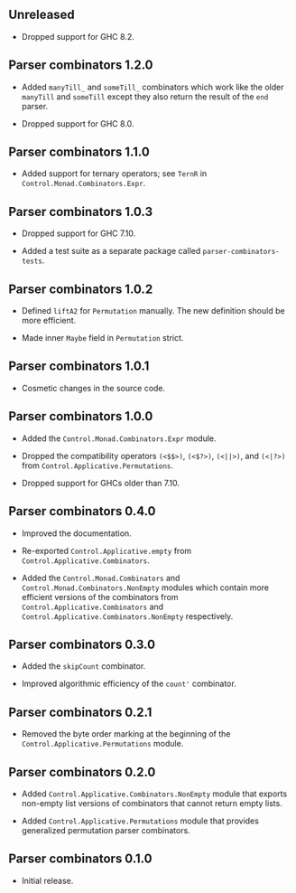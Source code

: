 ## Unreleased

* Dropped support for GHC 8.2.

## Parser combinators 1.2.0

* Added `manyTill_` and `someTill_` combinators which work like the older
  `manyTill` and `someTill` except they also return the result of the `end`
  parser.

* Dropped support for GHC 8.0.

## Parser combinators 1.1.0

* Added support for ternary operators; see `TernR` in
  `Control.Monad.Combinators.Expr`.

## Parser combinators 1.0.3

* Dropped support for GHC 7.10.

* Added a test suite as a separate package called
  `parser-combinators-tests`.

## Parser combinators 1.0.2

* Defined `liftA2` for `Permutation` manually. The new definition should be
  more efficient.

* Made inner `Maybe` field in `Permutation` strict.

## Parser combinators 1.0.1

* Cosmetic changes in the source code.

## Parser combinators 1.0.0

* Added the `Control.Monad.Combinators.Expr` module.

* Dropped the compatibility operators `(<$$>)`, `(<$?>)`, `(<||>)`, and
  `(<|?>)` from `Control.Applicative.Permutations`.

* Dropped support for GHCs older than 7.10.

## Parser combinators 0.4.0

* Improved the documentation.

* Re-exported `Control.Applicative.empty` from
  `Control.Applicative.Combinators`.

* Added the `Control.Monad.Combinators` and
  `Control.Monad.Combinators.NonEmpty` modules which contain more efficient
  versions of the combinators from `Control.Applicative.Combinators` and
  `Control.Applicative.Combinators.NonEmpty` respectively.

## Parser combinators 0.3.0

* Added the `skipCount` combinator.

* Improved algorithmic efficiency of the `count'` combinator.

## Parser combinators 0.2.1

* Removed the byte order marking at the beginning of the
  `Control.Applicative.Permutations` module.

## Parser combinators 0.2.0

* Added `Control.Applicative.Combinators.NonEmpty` module that exports
  non-empty list versions of combinators that cannot return empty lists.

* Added `Control.Applicative.Permutations` module that provides generalized
  permutation parser combinators.

## Parser combinators 0.1.0

* Initial release.
